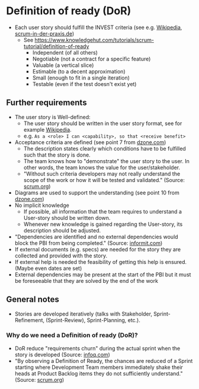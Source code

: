 # Definition of ready (DoR)
- Each user story should fulfill the INVEST criteria (see e.g. [Wikipedia](https://en.wikipedia.org/wiki/INVEST_(mnemonic)), [scrum-in-der-praxis.de](https://scrum-in-der-praxis.de/glossary/invest))
  - See https://www.knowledgehut.com/tutorials/scrum-tutorial/definition-of-ready
    - Independent (of all others)
    - Negotiable (not a contract for a specific feature)
    - Valuable (a vertical slice)
    - Estimable (to a decent approximation)
    - Small (enough to fit in a single iteration)
    - Testable (even if the test doesn't exist yet)

## Further requirements
- The user story is Well-defined:
  - The user story should be written in the user story format, see for example [Wikipedia](https://en.wikipedia.org/wiki/User_story#Principle).
  - e.g. `As a <role> I can <capability>, so that <receive benefit>`
- Acceptance criteria are defined (see point 7 from [dzone.com](https://dzone.com/articles/10-tips-for-writing-good-user-stories))
  - The description states clearly which conditions have to be fulfilled such that the story is done.
  - The team knows how to "demonstrate" the user story to the user. In other words, the team knows the value for the user/stakeholder.
  - "Without such criteria developers may not really understand the scope of the work or how it will be tested and validated." (Source: [scrum.org](https://www.scrum.org/resources/blog/walking-through-definition-ready))
- Diagrams are used to support the understanding (see point 10 from [dzone.com](https://dzone.com/articles/10-tips-for-writing-good-user-stories))
- No implicit knowledge
  - If possible, all information that the team requires to understand a User-story should be written down.
   - Whenever new knowledge is gained regarding the User-story, its description should be adjusted.
 - "Dependencies are identified and no external dependencies would block the PBI from being completed." (Source: [informit.com](https://www.informit.com/articles/article.aspx?p=1928232&seqNum=5))
 - If external documents (e.g. specs) are needed for the story they are collected and provided with the story.
 - If external help is needed the feasibility of getting this help is ensured. (Maybe even dates are set)
  - External dependencies may be present at the start of the PBI but it must be foreseeable that they are solved by the end of the work


## General notes
- Stories are developed iteratively (talks with Stakeholder, Sprint-Refinement, (Sprint-Review), Sprint-Planning, etc.).

### Why do we need a Definition of ready (DoR)?
- DoR reduce "requirements churn" during the actual sprint when the story is developed (Source: [infoq.com](https://www.infoq.com/news/2014/06/using-definition-of-ready/))
- "By observing a Definition of Ready, the chances are reduced of a Sprint starting where Development Team members immediately shake their heads at Product Backlog items they do not sufficiently understand." (Source: [scrum.org](https://www.scrum.org/resources/blog/walking-through-definition-ready))
